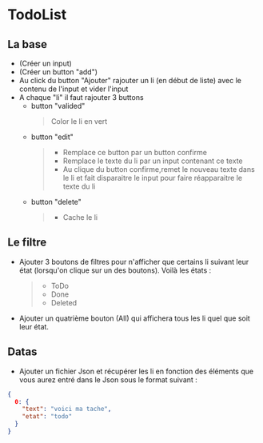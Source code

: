 # TodoList

## La base

- (Créer un input)
- (Créer un button "add")
- Au click du button "Ajouter" rajouter un li (en début de liste) avec le contenu de l'input et vider l'input
- A chaque "li" il faut rajouter 3 buttons
  - button "valided"
    > Color le li en vert
  - button "edit"
    > - Remplace ce button par un button confirme
    > - Remplace le texte du li par un input contenant ce texte
    > - Au clique du button confirme,remet le nouveau texte dans le li et fait disparaitre le input pour faire réapparaitre le texte du li
  - button "delete"
    > - Cache le li

## Le filtre

- Ajouter 3 boutons de filtres pour n'afficher que certains li suivant leur état (lorsqu'on clique sur un des boutons). Voilà les états :
  > - ToDo
  > - Done
  > - Deleted
- Ajouter un quatrième bouton (All) qui affichera tous les
  li quel que soit leur état.

## Datas

- Ajouter un fichier Json et récupérer les li en fonction des éléments que vous aurez entré dans le Json sous le format suivant :

```json
{
  0: {
    "text": "voici ma tache",
    "etat": "todo"
  }
}
```
